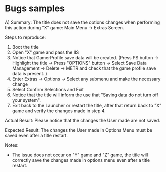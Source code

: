 # Bugs samples

A) Summary: The title does not save the options changes when performing this action during "X" game: Main Menu -> Extras Screen.

Steps to reproduce:
1. Boot the title 
2. Open "X" game  and pass the IIS
3. Notice that GamerProfile save data will be created. (Press PS button -> Highlight the title -> Press "OPTIONS" button -> Select Save Data Management -> Delete -> METR and check that the game profile save data is present. )
4. Enter Extras -> Options -> Select any submenu and make the necessary change
5. Select Confirm Selections and Exit
6. Notice that the title will inform the use that "Saving data do not turn off your system".
7. Exit back to the Launcher or restart the title, after that return back to "X" game and verify the changes made in step 4.

Actual Result: Please notice that the changes the User made are not saved.

Expected Result: The changes the User made in Options Menu must be saved even after a title restart.

Notes:
 - The issue does not occur on "Y" game and "Z" game, the title will correctly save the changes made in options menu even after a title restart.
